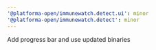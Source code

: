 ```yaml
---
'@platforma-open/immunewatch.detect.ui': minor
'@platforma-open/immunewatch.detect': minor
---
```


Add progress bar and use updated binaries
